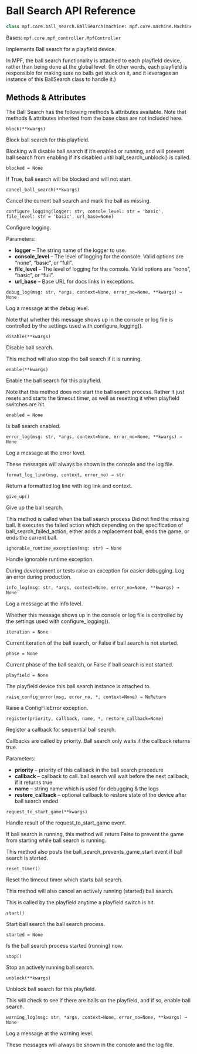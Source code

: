 # Ball Search API Reference

``` python
class mpf.core.ball_search.BallSearch(machine: mpf.core.machine.MachineController, playfield: Playfield)
```

Bases: `mpf.core.mpf_controller.MpfController`

Implements Ball search for a playfield device.

In MPF, the ball search functionality is attached to each playfield device, rather than being done at the global level. (In other words, each playfield is responsible for making sure no balls get stuck on it, and it leverages an instance of this BallSearch class to handle it.)

## Methods & Attributes

The Ball Search has the following methods & attributes available. Note that methods & attributes inherited from the base class are not included here.

`block(**kwargs)`

Block ball search for this playfield.

Blocking will disable ball search if it’s enabled or running, and will prevent ball search from enabling if it’s disabled until ball_search_unblock() is called.

`blocked = None`

If True, ball search will be blocked and will not start.

`cancel_ball_search(**kwargs)`

Cancel the current ball search and mark the ball as missing.

`configure_logging(logger: str, console_level: str = 'basic', file_level: str = 'basic', url_base=None)`

Configure logging.

Parameters:

* **logger** – The string name of the logger to use.
* **console_level** – The level of logging for the console. Valid options are “none”, “basic”, or “full”.
* **file_level** – The level of logging for the console. Valid options are “none”, “basic”, or “full”.
* **url_base** – Base URL for docs links in exceptions.

`debug_log(msg: str, *args, context=None, error_no=None, **kwargs) → None`

Log a message at the debug level.

Note that whether this message shows up in the console or log file is controlled by the settings used with configure_logging().

`disable(**kwargs)`

Disable ball search.

This method will also stop the ball search if it is running.

`enable(**kwargs)`

Enable the ball search for this playfield.

Note that this method does not start the ball search process. Rather it just resets and starts the timeout timer, as well as resetting it when playfield switches are hit.

`enabled = None`

Is ball search enabled.

`error_log(msg: str, *args, context=None, error_no=None, **kwargs) → None`

Log a message at the error level.

These messages will always be shown in the console and the log file.

`format_log_line(msg, context, error_no) → str`

Return a formatted log line with log link and context.

`give_up()`

Give up the ball search.

This method is called when the ball search process Did not find the missing ball. It executes the failed action which depending on the specification of ball_search_failed_action, either adds a replacement ball, ends the game, or ends the current ball.

`ignorable_runtime_exception(msg: str) → None`

Handle ignorable runtime exception.

During development or tests raise an exception for easier debugging. Log an error during production.

`info_log(msg: str, *args, context=None, error_no=None, **kwargs) → None`

Log a message at the info level.

Whether this message shows up in the console or log file is controlled by the settings used with configure_logging().

`iteration = None`

Current iteration of the ball search, or False if ball search is not started.

`phase = None`

Current phase of the ball search, or False if ball search is not started.

`playfield = None`

The playfield device this ball search instance is attached to.

`raise_config_error(msg, error_no, *, context=None) → NoReturn`

Raise a ConfigFileError exception.

`register(priority, callback, name, *, restore_callback=None)`

Register a callback for sequential ball search.

Callbacks are called by priority. Ball search only waits if the callback returns true.

Parameters:

* **priority** – priority of this callback in the ball search procedure
* **callback** – callback to call. ball search will wait before the next callback, if it returns true
* **name** – string name which is used for debugging & the logs
* **restore_callback** – optional callback to restore state of the device after ball search ended

`request_to_start_game(**kwargs)`

Handle result of the request_to_start_game event.

If ball search is running, this method will return False to prevent the game from starting while ball search is running.

This method also posts the ball_search_prevents_game_start event if ball search is started.

`reset_timer()`

Reset the timeout timer which starts ball search.

This method will also cancel an actively running (started) ball search.

This is called by the playfield anytime a playfield switch is hit.

`start()`

Start ball search the ball search process.

`started = None`

Is the ball search process started (running) now.

`stop()`

Stop an actively running ball search.

`unblock(**kwargs)`

Unblock ball search for this playfield.

This will check to see if there are balls on the playfield, and if so, enable ball search.

`warning_log(msg: str, *args, context=None, error_no=None, **kwargs) → None`

Log a message at the warning level.

These messages will always be shown in the console and the log file.
